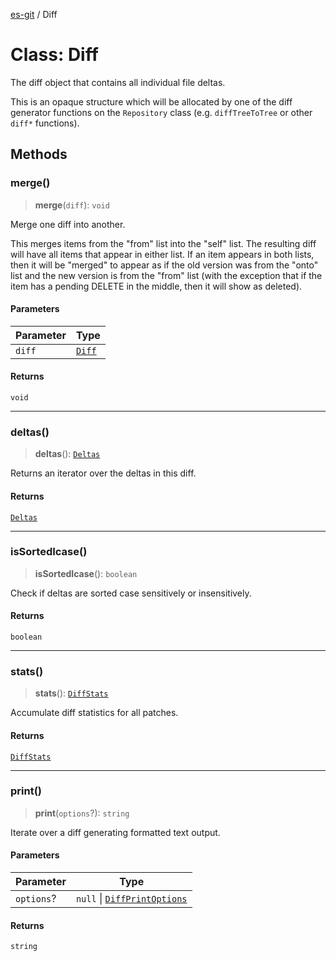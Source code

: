 [es-git](../globals.md) / Diff

# Class: Diff

The diff object that contains all individual file deltas.

This is an opaque structure which will be allocated by one of the diff
generator functions on the `Repository` class (e.g. `diffTreeToTree`
or other `diff*` functions).

## Methods

### merge()

> **merge**(`diff`): `void`

Merge one diff into another.

This merges items from the "from" list into the "self" list.  The
resulting diff will have all items that appear in either list.
If an item appears in both lists, then it will be "merged" to appear
as if the old version was from the "onto" list and the new version
is from the "from" list (with the exception that if the item has a
pending DELETE in the middle, then it will show as deleted).

#### Parameters

| Parameter | Type |
| ------ | ------ |
| `diff` | [`Diff`](Diff.md) |

#### Returns

`void`

***

### deltas()

> **deltas**(): [`Deltas`](Deltas.md)

Returns an iterator over the deltas in this diff.

#### Returns

[`Deltas`](Deltas.md)

***

### isSortedIcase()

> **isSortedIcase**(): `boolean`

Check if deltas are sorted case sensitively or insensitively.

#### Returns

`boolean`

***

### stats()

> **stats**(): [`DiffStats`](DiffStats.md)

Accumulate diff statistics for all patches.

#### Returns

[`DiffStats`](DiffStats.md)

***

### print()

> **print**(`options`?): `string`

Iterate over a diff generating formatted text output.

#### Parameters

| Parameter | Type |
| ------ | ------ |
| `options`? | `null` \| [`DiffPrintOptions`](../interfaces/DiffPrintOptions.md) |

#### Returns

`string`
